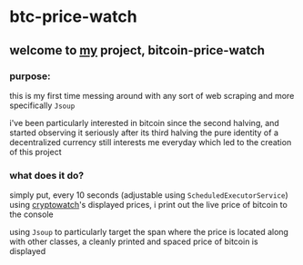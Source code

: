 # btc-price-watch

## welcome to [my](https://github.com/taeyangcode) project, **bitcoin-price-watch**

### purpose:
this is my first time messing around with any sort of web scraping and more specifically `Jsoup`

i've been particularly interested in bitcoin since the second halving, and started observing it seriously after its third halving
the pure identity of a decentralized currency still interests me everyday which led to the creation of this project

### what does it do?
simply put, every 10 seconds (adjustable using `ScheduledExecutorService`) using [cryptowatch](https://cryptowat.ch/)'s displayed prices, i print out the live price of bitcoin to the console

using `Jsoup` to particularly target the span where the price is located along with other classes, a cleanly printed and spaced price of bitcoin is displayed
